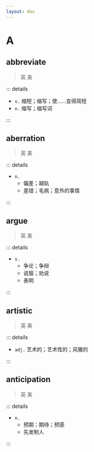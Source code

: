 ```yaml
---
layout: doc
---
```


# A

## abbreviate
> 英 <Phonetic word="abbreviate" lang="en-GB" phonetic="/ə'briːvɪeɪt/"/> 
> 美 <Phonetic word="abbreviate" lang="en-US" phonetic="/ə'briːvɪeɪt/"/>

::: details

- `v.` 缩短；缩写；使……变得简短
- `n.` 缩写；缩写词

:::

## aberration
> 英 <Phonetic word="aberration" lang="en-GB" phonetic="/ə'berɪʃn/"/>
> 美 <Phonetic word="aberration" lang="en-US" phonetic="/ə'berɪʃn/"/>

::: details

- `n.`
    * 偏差；越轨
    * 差错；毛病；意外的事情

:::

## argue
> 英 <Phonetic word="argue" lang="en-GB" phonetic="/ɑːɡjuː/"/>
> 美 <Phonetic word="argue" lang="en-US" phonetic="/ɑːɡjuː/"/>

::: details

- `v.`
    * 争论；争辩
    * 说服；劝说
    * 表明

:::

## artistic
> 英 <Phonetic word="artistic" lang="en-GB" phonetic="/ɑːr'tɪstɪk/"/>
> 美 <Phonetic word="artistic" lang="en-US" phonetic="/ɑːr'tɪstɪk/"/>

::: details

- `adj.` 艺术的；艺术性的；风雅的

:::

## anticipation
> 英 <Phonetic word="anticipation" lang="en-GB" phonetic="/æn'tɪkɪˈpeɪʃn/"/>
> 美 <Phonetic word="anticipation" lang="en-US" phonetic="/æn'tɪkɪˈpeɪʃn/"/>

::: details

- `n.`
    * 预期；期待；预感
    * 先发制人

:::